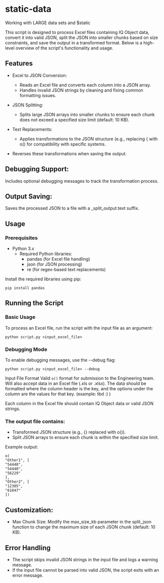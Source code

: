 # static-data
Working with LARGE data sets and $static

This script is designed to process Excel files containing IQ Object data, convert it into valid JSON, split the JSON into smaller chunks based on size constraints, and save the output in a transformed format. Below is a high-level overview of the script's functionality and usage.

## Features
- Excel to JSON Conversion:
  - Reads an Excel file and converts each column into a JSON array.
  - Handles invalid JSON strings by cleaning and fixing common formatting issues.

- JSON Splitting:
  - Splits large JSON arrays into smaller chunks to ensure each chunk does not exceed a specified size limit (default: 10 KB).

- Text Replacements:
  - Applies transformations to the JSON structure (e.g., replacing { with o() for compatibility with specific systems.

- Reverses these transformations when saving the output.

## Debugging Support:
Includes optional debugging messages to track the transformation process.

## Output Saving:
Saves the processed JSON to a file with a _split_output.text suffix.

## Usage
### Prerequisites
- Python 3.x
  - Required Python libraries:
    - pandas (for Excel file handling)
    - json (for JSON processing)
    - re (for regex-based text replacements)

Install the required libraries using pip:
```
pip install pandas
```

## Running the Script
### Basic Usage
To process an Excel file, run the script with the input file as an argument:
```
python script.py <input_excel_file>
```
### Debugging Mode
To enable debugging messages, use the --debug flag:
```
python script.py <input_excel_file> --debug
```

Input File Format
Valid `o()` format for submission to the Engineering team. Will also accept data in an Excel file (.xls or .xlsx). The data should be formatted where the column header is the key, and the options under the column are the values for that key.  (example: tbd :) )

Each column in the Excel file should contain IQ Object data or valid JSON strings.

### The output file contains:

- Transformed JSON structure (e.g., {} replaced with o()).
- Split JSON arrays to ensure each chunk is within the specified size limit.

Example output:
```
o(
"Other1", [
"54440",
"54440",
"56229"
],
"Other2", [
"12305",
"61047"
])
```

## Customization: 
- Max Chunk Size: Modify the max_size_kb parameter in the split_json function to change the maximum size of each JSON chunk (default: 10 KB).

## Error Handling
- The script skips invalid JSON strings in the input file and logs a warning message.
- If the input file cannot be parsed into valid JSON, the script exits with an error message.
